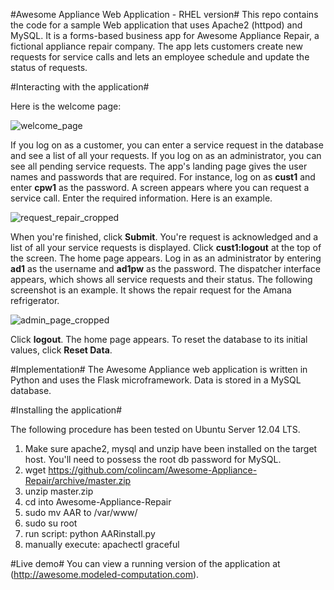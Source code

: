 ﻿#Awesome Appliance Web Application - RHEL version#
This repo contains the code for a sample Web application that uses Apache2 (httpod) and 
MySQL. It is a forms-based business app for Awesome Appliance Repair, a fictional
 appliance repair company. The app lets customers create new requests for service calls 
and lets an employee schedule and update the status of requests.

#Interacting with the application#

Here is the welcome page:

![welcome_page](images/welcome_page.png?raw=true)



If you log on as a customer, you can enter a service request in the database and 
see a list of all your requests. If you log on as an administrator, you can see all 
pending service requests. The app's landing page gives the user names and passwords 
that are required. For instance, log on as **cust1** and enter **cpw1** as the 
password. A screen appears where you can request a service call. Enter the required 
information. Here is an example.

![request_repair_cropped](images/request_repair_cropped.png?raw=true)

When you're finished, click **Submit**. You're request is acknowledged and a list 
of all your service requests is displayed.
Click **cust1:logout** at the top of the screen. The home page appears. Log in as 
an administrator by entering **ad1** as the username and **ad1pw** as the password.
 The dispatcher interface appears, which shows all service requests and their 
status. The following screenshot is an example. It shows the repair request for the 
Amana refrigerator.

![admin_page_cropped](images/admin_page_cropped.png?raw=true)

Click **logout**. The home page appears. To reset the database to its initial 
values, click **Reset Data**.

#Implementation#
The Awesome Appliance web application is written in Python and uses the Flask 
microframework. Data is stored in a MySQL database.

#Installing the application#

The following procedure has been tested on Ubuntu Server 12.04 LTS.

 1. Make sure apache2, mysql and unzip have been installed on the target host. 
You'll need to possess the root db password for MySQL.
 2. wget https://github.com/colincam/Awesome-Appliance-Repair/archive/master.zip
 3. unzip master.zip
 4. cd into Awesome-Appliance-Repair
 5. sudo mv AAR to /var/www/
 6. sudo su root
 7. run script: python AARinstall.py
 8. manually execute: apachectl graceful

#Live demo#
You can view a running version of the application at 
(http://awesome.modeled-computation.com).
